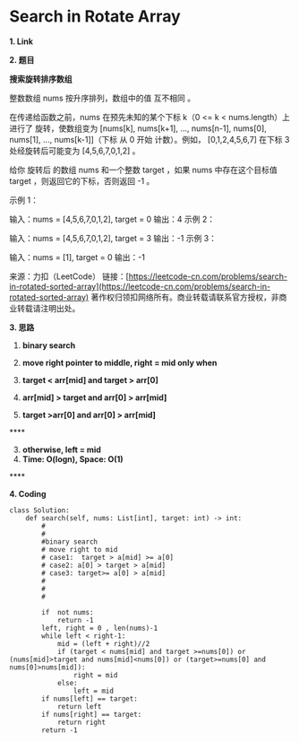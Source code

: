 # Search in Rotate Array

**1. Link**





**2. 题目**

**搜索旋转排序数组**

整数数组 nums 按升序排列，数组中的值 互不相同 。

在传递给函数之前，nums 在预先未知的某个下标 k（0 &lt;= k &lt; nums.length）上进行了 旋转，使数组变为 \[nums\[k\], nums\[k+1\], ..., nums\[n-1\], nums\[0\], nums\[1\], ..., nums\[k-1\]\]（下标 从 0 开始 计数）。例如， \[0,1,2,4,5,6,7\] 在下标 3 处经旋转后可能变为 \[4,5,6,7,0,1,2\] 。

给你 旋转后 的数组 nums 和一个整数 target ，如果 nums 中存在这个目标值 target ，则返回它的下标，否则返回 -1 。

示例 1：

输入：nums = \[4,5,6,7,0,1,2\], target = 0 输出：4 示例 2：

输入：nums = \[4,5,6,7,0,1,2\], target = 3 输出：-1 示例 3：

输入：nums = \[1\], target = 0 输出：-1

来源：力扣（LeetCode） 链接：[https://leetcode-cn.com/problems/search-in-rotated-sorted-array](https://leetcode-cn.com/problems/search-in-rotated-sorted-array) 著作权归领扣网络所有。商业转载请联系官方授权，非商业转载请注明出处。



**3. 思路**

1. **binary search**
2.  **move right pointer to middle, right = mid only when**

   1. **target &lt; arr\[mid\] and target &gt;  arr\[0\]**
   2. **arr\[mid\] &gt; target  and  arr\[0\] &gt; arr\[mid\]**
   3. **target &gt;arr\[0\]  and arr\[0\] &gt; arr\[mid\]**

   \*\*\*\*

3. **otherwise, left = mid**
4. **Time: O\(logn\), Space: O\(1\)**

\*\*\*\*

**4. Coding**

```text
class Solution:
    def search(self, nums: List[int], target: int) -> int:
        #
        #
        #binary search
        # move right to mid
        # case1:  target > a[mid] >= a[0]
        # case2: a[0] > target > a[mid]
        # case3: target>= a[0] > a[mid]
        #
        #
        #

        if  not nums:
            return -1
        left, right = 0 , len(nums)-1
        while left < right-1:
            mid = (left + right)//2
            if (target < nums[mid] and target >=nums[0]) or (nums[mid]>target and nums[mid]<nums[0]) or (target>=nums[0] and nums[0]>nums[mid]):
                right = mid
            else:
                left = mid
        if nums[left] == target:
            return left
        if nums[right] == target:
            return right
        return -1
```



